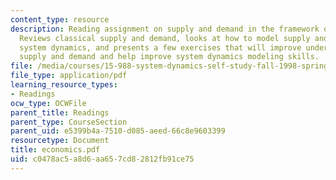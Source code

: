 ```yaml
---
content_type: resource
description: Reading assignment on supply and demand in the framework of system dynamics.
  Reviews classical supply and demand, looks at how to model supply and demand using
  system dynamics, and presents a few exercises that will improve understanding of
  supply and demand and help improve system dynamics modeling skills.
file: /media/courses/15-988-system-dynamics-self-study-fall-1998-spring-1999/c0478ac5a8d6aa657cd82812fb91ce75_economics.pdf
file_type: application/pdf
learning_resource_types:
- Readings
ocw_type: OCWFile
parent_title: Readings
parent_type: CourseSection
parent_uid: e5399b4a-7510-d085-aeed-66c8e9603399
resourcetype: Document
title: economics.pdf
uid: c0478ac5-a8d6-aa65-7cd8-2812fb91ce75
---
```

